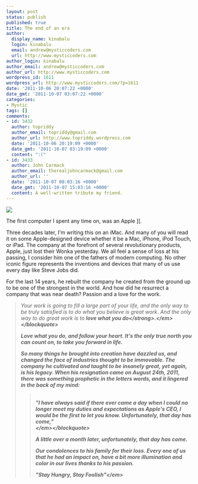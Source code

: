 ```yaml
---
layout: post
status: publish
published: true
title: The end of an era
author:
  display_name: kinabalu
  login: kinabalu
  email: andrew@mysticcoders.com
  url: http://www.mysticcoders.com
author_login: kinabalu
author_email: andrew@mysticcoders.com
author_url: http://www.mysticcoders.com
wordpress_id: 1611
wordpress_url: http://www.mysticcoders.com/?p=1611
date: '2011-10-06 20:07:22 +0000'
date_gmt: '2011-10-07 03:07:22 +0000'
categories:
- Mystic
tags: []
comments:
- id: 3432
  author: topriddy
  author_email: topriddy@gmail.com
  author_url: http://www.topriddy.wordpress.com
  date: '2011-10-06 20:19:09 +0000'
  date_gmt: '2011-10-07 03:19:09 +0000'
  content: ":("
- id: 3433
  author: John Carmack
  author_email: therealjohncarmack@gmail.com
  author_url: ''
  date: '2011-10-07 08:03:16 +0000'
  date_gmt: '2011-10-07 15:03:16 +0000'
  content: A well-written tribute my friend.
---
```

<p><img src="http:&#47;&#47;www.mysticcoders.com&#47;wp-content&#47;uploads&#47;2011&#47;10&#47;apple-jobs.png" border="0" &#47;></p>
<p>The first computer I spent any time on, was an Apple ][.  </p>
<p>Three decades later, I'm writing this on an iMac.  And many of you will read it on some Apple-designed device whether it be a Mac, iPhone, iPod Touch, or iPad.  The company at the forefront of several revolutionary products, Apple, just lost their Wonka yesterday.  We all feel a sense of loss at his passing, I consider him one of the fathers of modern computing.  No other iconic figure represents the inventions and devices that many of us use every day like Steve Jobs did.</p>
<p>For the last 14 years, he rebuilt the company he created from the ground up to be one of the strongest in the world.    And how did he resurrect a company that was near death?  Passion and a love for the work.</p>
<blockquote><p><em>Your work is going to fill a large part of your life, and the only way to be truly satisfied is to do what you believe is great work.  And the only way to do great work is to <strong>love what you do<&#47;strong>.<&#47;em><&#47;blockquote></p>
<p>Love what you do, and follow your heart.  It's the only true north you can count on, to take you forward in life.  </p>
<p>So many things he brought into creation have dazzled us, and changed the face of industries thought to be immovable.  The company he cultivated and taught to be insanely great, yet again, is his legacy.  When his resignation came on August 24th, 2011, there was something prophetic in the letters words, and it lingered in the back of my mind:</p>
<blockquote><p><em><br />
"I have always said if there ever came a day when I could no longer meet my duties and expectations as Apple's CEO, I would be the first to let you know. Unfortunately, that day has come,"<br />
<&#47;em><&#47;blockquote></p>
<p>A little over a month later, unfortunately, that day has come.</p>
<p>Our condolences to his family for their loss.  Every one of us that he had an impact on, have a bit more illumination and color in our lives thanks to his passion.</p>
<p><em>"Stay Hungry, Stay Foolish"<&#47;em></p>
